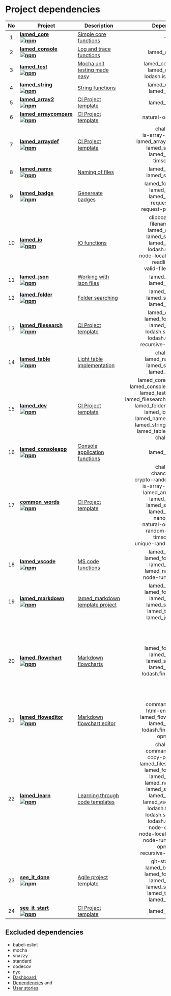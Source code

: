# Project dependencies

No | Project | Description | Dependencies | devDependencies | Total
:----: | -------- | ------------ | :---------------: | :------------: | :-----:
1 | **[lamed_core](https://github.com/perezLamed/lamed_core) <br> [![npm](https://img.shields.io/npm/v/lamed_core.svg)](https://www.npmjs.org/package/lamed_core)** | [Simple core functions](https://github.com/perezLamed/lamed_core/blob/master/doc/functions.md) | ---- | ---- | 0
2 | **[lamed_console](https://github.com/perezLamed/lamed_console) <br> [![npm](https://img.shields.io/npm/v/lamed_console.svg)](https://www.npmjs.org/package/lamed_console)** | [Log and trace functions](https://github.com/perezLamed/lamed_console/blob/master/doc/functions.md) | lamed_core(1.5.1) | ---- | 1
3 | **[lamed_test](https://github.com/perezLamed/lamed_test) <br> [![npm](https://img.shields.io/npm/v/lamed_test.svg)](https://www.npmjs.org/package/lamed_test)** | [Mocha unit testing made easy](https://github.com/perezLamed/lamed_test/blob/master/doc/functions.md) | lamed_console(1.5.2)<br>lamed_core(1.5.1)<br>lodash.isequal(4.5.0) | ---- | 3
4 | **[lamed_string](https://github.com/perezLamed/lamed_string) <br> [![npm](https://img.shields.io/npm/v/lamed_string.svg)](https://www.npmjs.org/package/lamed_string)** | [String functions](https://github.com/perezLamed/lamed_string/blob/master/doc/functions.md) | lamed_core(1.5.1)<br>lamed_test(2.8.8) | ---- | 2
5 | **[lamed_array2](https://github.com/perezLamed/lamed_array2) <br> [![npm](https://img.shields.io/npm/v/lamed_array2.svg)](https://www.npmjs.org/package/lamed_array2)** | [CI Project template](https://github.com/perezLamed/lamed_array2/blob/master/doc/functions.md) | lamed_test(2.8.8) | ---- | 1
6 | **[lamed_arraycompare](https://github.com/perezLamed/lamed_arraycompare) <br> [![npm](https://img.shields.io/npm/v/lamed_arraycompare.svg)](https://www.npmjs.org/package/lamed_arraycompare)** | [CI Project template](https://github.com/perezLamed/lamed_arraycompare/blob/master/doc/functions.md) | natural-orderby(2.0.3) | lamed_test(2.8.8)<br>chalk(2.4.2) | 3
7 | **[lamed_arraydef](https://github.com/perezLamed/lamed_arraydef) <br> [![npm](https://img.shields.io/npm/v/lamed_arraydef.svg)](https://www.npmjs.org/package/lamed_arraydef)** | [CI Project template](https://github.com/perezLamed/lamed_arraydef/blob/master/doc/functions.md) | chalk(2.4.2)<br>is-array-sorted(2.0.0)<br>lamed_arraycompare(0.0.4)<br>lamed_string(1.6.2)<br>lamed_test(2.8.8)<br>timsort(0.3.0) | ---- | 6
8 | **[lamed_name](https://github.com/perezLamed/lamed_name) <br> [![npm](https://img.shields.io/npm/v/lamed_name.svg)](https://www.npmjs.org/package/lamed_name)** | [Naming of files](https://github.com/perezLamed/lamed_name/blob/master/doc/functions.md) | lamed_test(2.8.8)<br>lamed_string(1.6.2) | ---- | 2
9 | **[lamed_badge](https://github.com/perezLamed/lamed_badge) <br> [![npm](https://img.shields.io/npm/v/lamed_badge.svg)](https://www.npmjs.org/package/lamed_badge)** | [Genereate badges](https://github.com/perezLamed/lamed_badge/blob/master/doc/functions.md) | lamed_folder(1.2.54)<br>lamed_io(1.3.14)<br>lamed_test(2.8.8)<br>request(2.88.0)<br>request-promise(4.2.4) | ---- | 5
10 | **[lamed_io](https://github.com/perezLamed/lamed_io) <br> [![npm](https://img.shields.io/npm/v/lamed_io.svg)](https://www.npmjs.org/package/lamed_io)** | [IO functions](https://github.com/perezLamed/lamed_io/blob/master/doc/functions.md) | clipboardy(2.1.0)<br>filenamify(4.1.0)<br>lamed_core(1.5.1)<br>lamed_string(1.6.2)<br>lamed_test(2.8.8)<br>lodash.uniq(4.5.0)<br>node-localstorage(1.3.1)<br>readline(1.3.0)<br>valid-filename(3.1.0) | ---- | 9
11 | **[lamed_json](https://github.com/perezLamed/lamed_json) <br> [![npm](https://img.shields.io/npm/v/lamed_json.svg)](https://www.npmjs.org/package/lamed_json)** | [Working with json files](https://github.com/perezLamed/lamed_json/blob/master/doc/functions.md) | lamed_io(1.3.14)<br>lamed_test(2.8.8) | ---- | 2
12 | **[lamed_folder](https://github.com/perezLamed/lamed_folder) <br> [![npm](https://img.shields.io/npm/v/lamed_folder.svg)](https://www.npmjs.org/package/lamed_folder)** | [Folder searching](https://github.com/perezLamed/lamed_folder/blob/master/doc/functions.md) | lamed_io(1.3.15)<br>lamed_string(1.6.2)<br>lamed_test(2.8.8) | ---- | 3
13 | **[lamed_filesearch](https://github.com/perezLamed/lamed_filesearch) <br> [![npm](https://img.shields.io/npm/v/lamed_filesearch.svg)](https://www.npmjs.org/package/lamed_filesearch)** | [CI Project template](https://github.com/perezLamed/lamed_filesearch/blob/master/doc/functions.md) | lamed_core(1.5.1)<br>lamed_folder(1.2.55)<br>lamed_io(1.3.15)<br>lodash.sortby(4.7.0)<br>lodash.uniq(4.5.0)<br>recursive-readdir(2.2.2) | lamed_test(2.8.8) | 7
14 | **[lamed_table](https://github.com/perezLamed/lamed_table) <br> [![npm](https://img.shields.io/npm/v/lamed_table.svg)](https://www.npmjs.org/package/lamed_table)** | [Light table implementation](https://github.com/perezLamed/lamed_table/blob/master/doc/functions.md) | chalk(2.4.2)<br>lamed_name(1.0.34)<br>lamed_string(1.6.2)<br>lamed_test(2.8.8) | ---- | 4
15 | **[lamed_dev](https://github.com/perezLamed/lamed_dev) <br> [![npm](https://img.shields.io/npm/v/lamed_dev.svg)](https://www.npmjs.org/package/lamed_dev)** | [CI Project template](https://github.com/perezLamed/lamed_dev/blob/master/doc/functions.md) | lamed_core(../lamed_core)<br>lamed_console(../lamed_console)<br>lamed_test(../lamed_test)<br>lamed_filesearch(../lamed_filesearch)<br>lamed_folder(../lamed_folder)<br>lamed_io(../lamed_io)<br>lamed_name(../lamed_name)<br>lamed_string(../lamed_string)<br>lamed_table(../lamed_table)<br>chalk(2.4.2) | ---- | 10
16 | **[lamed_consoleapp](https://github.com/perezLamed/lamed_consoleapp) <br> [![npm](https://img.shields.io/npm/v/lamed_consoleapp.svg)](https://www.npmjs.org/package/lamed_consoleapp)** | [Console application functions](https://github.com/perezLamed/lamed_consoleapp/blob/master/doc/functions.md) | lamed_test(2.8.8) | ---- | 1
17 | **[common_words](https://github.com/perezLamed/common_words) <br> [![npm](https://img.shields.io/npm/v/common_words.svg)](https://www.npmjs.org/package/common_words)** | [CI Project template](https://github.com/perezLamed/common_words/blob/master/doc/functions.md) | chalk(2.4.2)<br>chance(1.0.18)<br>crypto-random-string(3.0.1)<br>is-array-sorted(2.0.0)<br>lamed_arraydef(0.0.5)<br>lamed_io(1.3.15)<br>lamed_string(1.6.2)<br>lamed_test(2.8.8)<br>nanoid(2.0.3)<br>natural-orderby(2.0.3)<br>random-item(3.0.0)<br>timsort(0.3.0)<br>unique-random-array(2.0.0) | ---- | 13
18 | **[lamed_vscode](https://github.com/perezLamed/lamed_vscode) <br> [![npm](https://img.shields.io/npm/v/lamed_vscode.svg)](https://www.npmjs.org/package/lamed_vscode)** | [MS code functions](https://github.com/perezLamed/lamed_vscode/blob/master/doc/functions.md) | lamed_test(2.8.8)<br>lamed_folder(1.2.55)<br>lamed_io(1.3.15)<br>lamed_name(1.0.34)<br>node-run-cmd(1.0.1) | ---- | 5
19 | **[lamed_markdown](https://github.com/perezLamed/lamed_markdown) <br> [![npm](https://img.shields.io/npm/v/lamed_markdown.svg)](https://www.npmjs.org/package/lamed_markdown)** | [lamed_markdown template project](https://github.com/perezLamed/lamed_markdown/blob/master/doc/functions.md) | lamed_test(2.8.8)<br>lamed_folder(1.2.55)<br>lamed_io(1.3.15)<br>lamed_string(1.6.2)<br>lamed_table(1.7.3)<br>lamed_json(0.0.29) | ---- | 6
20 | **[lamed_flowchart](https://github.com/perezLamed/lamed_flowchart) <br> [![npm](https://img.shields.io/npm/v/lamed_flowchart.svg)](https://www.npmjs.org/package/lamed_flowchart)** | [Markdown flowcharts](https://github.com/perezLamed/lamed_flowchart/blob/master/doc/functions.md) | lamed_folder(1.2.55)<br>lamed_io(1.3.15)<br>lamed_string(1.6.2)<br>lamed_test(2.8.8)<br>lodash.findindex(4.6.0) | expect(24.8.0)<br>html-entities(1.2.1)<br>opn(6.0.0)<br>uglifyjs-webpack-plugin(2.1.3)<br>webpack(4.36.1)<br>webpack-cli(3.3.6)<br>webpack-strip-block(0.2.0) | 12
21 | **[lamed_floweditor](https://github.com/perezLamed/lamed_floweditor) <br> [![npm](https://img.shields.io/npm/v/lamed_floweditor.svg)](https://www.npmjs.org/package/lamed_floweditor)** | [Markdown flowchart editor](https://github.com/perezLamed/lamed_floweditor/blob/master/doc/functions.md) | commander(2.20.0)<br>html-entities(1.2.1)<br>lamed_flowchart(1.0.54)<br>lamed_test(2.8.8)<br>lodash.findindex(4.6.0)<br>opn(6.0.0) | expect(24.8.0) | 7
22 | **[lamed_learn](https://github.com/perezLamed/lamed_learn) <br> [![npm](https://img.shields.io/npm/v/lamed_learn.svg)](https://www.npmjs.org/package/lamed_learn)** | [Learning through code templates](https://github.com/perezLamed/lamed_learn/blob/master/doc/functions.md) | chalk(2.4.2)<br>commander(2.20.0)<br>copy-paste(1.3.0)<br>lamed_filesearch(1.0.10)<br>lamed_folder(1.2.55)<br>lamed_io(1.3.15)<br>lamed_name(1.0.34)<br>lamed_string(1.6.2)<br>lamed_test(2.8.8)<br>lamed_vscode(0.0.50)<br>lodash.filter(4.6.0)<br>lodash.sortby(4.7.0)<br>lodash.uniq(4.5.0)<br>node-cmd(3.0.0)<br>node-localstorage(1.3.1)<br>node-run-cmd(1.0.1)<br>opn(6.0.0)<br>recursive-readdir(2.2.2) | ---- | 18
23 | **[see_it_done](https://github.com/perezLamed/see_it_done) <br> [![npm](https://img.shields.io/npm/v/see_it_done.svg)](https://www.npmjs.org/package/see_it_done)** | [Agile project template](https://github.com/perezLamed/see_it_done/blob/master/doc/functions.md) | git-state(4.1.0)<br>lamed_badge(0.2.6)<br>lamed_folder(1.2.55)<br>lamed_io(1.3.15)<br>lamed_string(1.6.2)<br>lamed_table(1.7.3)<br>lamed_test(2.8.8) | ---- | 7
24 | **[see_it_start](https://github.com/perezLamed/see_it_start) <br> [![npm](https://img.shields.io/npm/v/see_it_start.svg)](https://www.npmjs.org/package/see_it_start)** | [CI Project template](https://github.com/perezLamed/see_it_start/blob/master/doc/functions.md) | lamed_test(2.8.8) | ---- | 1

## Excluded dependencies

- babel-eslint
- mocha
- snazzy
- standard
- codecov
- nyc
- [Dashboard](./Dashboard.md),
- [Dependencies](./Dependencies.md) and
- [User stories](./UserStories.md)